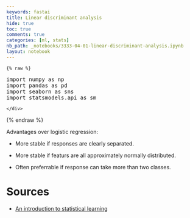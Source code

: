 ```yaml
---
keywords: fastai
title: Linear discriminant analysis
hide: true
toc: true
comments: true
categories: [ml, stats]
nb_path: _notebooks/3333-04-01-linear-discriminant-analysis.ipynb
layout: notebook
---
```


<!--
#################################################
### THIS FILE WAS AUTOGENERATED! DO NOT EDIT! ###
#################################################
# file to edit: _notebooks/3333-04-01-linear-discriminant-analysis.ipynb
-->

<div class="container" id="notebook-container">
        
    {% raw %}
    
<div class="cell border-box-sizing code_cell rendered">
<div class="input">

<div class="inner_cell">
    <div class="input_area">
<div class=" highlight hl-ipython3"><pre><span></span><span class="kn">import</span> <span class="nn">numpy</span> <span class="k">as</span> <span class="nn">np</span>
<span class="kn">import</span> <span class="nn">pandas</span> <span class="k">as</span> <span class="nn">pd</span>
<span class="kn">import</span> <span class="nn">seaborn</span> <span class="k">as</span> <span class="nn">sns</span>
<span class="kn">import</span> <span class="nn">statsmodels.api</span> <span class="k">as</span> <span class="nn">sm</span>
</pre></div>

    </div>
</div>
</div>

</div>
    {% endraw %}

<div class="cell border-box-sizing text_cell rendered"><div class="inner_cell">
<div class="text_cell_render border-box-sizing rendered_html">
<p>Advantages over logistic regression:</p>
<ul>
<li><p>More stable if responses are clearly separated.</p>
</li>
<li><p>More stable if featurs are all approximately normally distributed.</p>
</li>
<li><p>Often preferrable if response can take more than two classes.</p>
</li>
</ul>

</div>
</div>
</div>
<div class="cell border-box-sizing text_cell rendered"><div class="inner_cell">
<div class="text_cell_render border-box-sizing rendered_html">
<h1 id="Sources">Sources<a class="anchor-link" href="#Sources"> </a></h1><ul>
<li><a href="https://www.statlearning.com">An introduction to statistical learning</a></li>
</ul>

</div>
</div>
</div>
</div>
 

